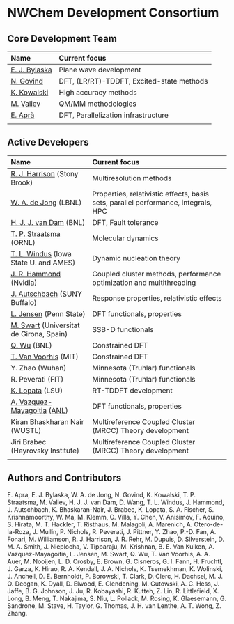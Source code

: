 # NWChem Development Consortium

## Core Development Team

| Name                                                                 | Current focus                             |
| :------------------------------------------------------------------- | :---------------------------------------- |
| [E. J. Bylaska](https://www.pnnl.gov/science/staff/staff_info.asp?staff_num=5644) | Plane wave development                    |
| [N. Govind](https://www.pnnl.gov/science/staff/staff_info.asp?staff_num=8375)      | DFT, (LR/RT)-TDDFT, Excited-state methods |
| [K. Kowalski](https://www.pnnl.gov/science/staff/staff_info.asp?staff_num=8494) | High accuracy methods                     |
| [M. Valiev](https://www.pnnl.gov/science/staff/staff_info.asp?staff_num=8349)     | QM/MM methodologies                       |
| [E. Aprà](https://www.emsl.pnnl.gov/staff/Edoardo_Apra)       | DFT, Parallelization infrastructure       |
|  |

## Active Developers

| Name                                                                                                                                                        | Current focus                                                                      |
| :---------------------------------------------------------------------------------------------------------------------------------------------------------- | :--------------------------------------------------------------------------------- |
| [R. J. Harrison](http://www.iacs.stonybrook.edu/people/faculty/robert-j-harrison) (Stony Brook)                                                             | Multiresolution methods                                                            |
| [W. A. de Jong](http://crd.lbl.gov/about/staff/amsc/scientific-computing-group-scg/bert-de-jong/) (LBNL)                                                    | Properties, relativistic effects, basis sets, parallel performance, integrals, HPC |
| [H. J. J. van Dam](http://www.linkedin.com/in/huubvandam) (BNL)                                                                                             | DFT, Fault tolerance                                                               |
| [T. P. Straatsma](http://www.olcf.ornl.gov/about-olcf/groups/) (ORNL)                                                                                       | Molecular dynamics                                                                 |
| [T. L. Windus](http://www.chem.iastate.edu/faculty/Theresa_Windus/) (Iowa State U. and AMES)                                                                | Dynamic nucleation theory                                                          |
| [J. R. Hammond](http://jeffhammond.github.io/) (Nvidia)                                                                    | Coupled cluster methods, performance optimization and multithreading               |
| [J. Autschbach](http://www.nsm.buffalo.edu/~jochena/) (SUNY Buffalo)                                                                                        | Response properties, relativistic effects                                          |
| [L. Jensen](http://research.chem.psu.edu/lxjgroup/) (Penn State)                                                                                            | DFT functionals, properties                                                        |
| [M. Swart](http://iqc.udg.es/~marcel/eng/index.html) (Universitat de Girona, Spain)                                                                         | SSB-D functionals                                                                  |
| [Q. Wu](http://pubweb.bnl.gov/~qinwu/Site/About_Me.html) (BNL)                                                                                              | Constrained DFT                                                                    |
| [T. Van Voorhis](http://www.mit.edu/~chemistry/faculty/vanvoorhis.html) (MIT)                                                                               | Constrained DFT                                                                    |
| Y. Zhao (Wuhan)                                                                                        | Minnesota (Truhlar) functionals                                                    |
| R. Peverati  (FIT)                                                                         | Minnesota (Truhlar) functionals                                                    |
| [K. Lopata](http://chem-faculty.lsu.edu/lopata/people.html) (LSU)                                                                                           | RT-TDDFT development                                                               |
| [A. Vazquez-Mayagoitia](http://sites.google.com/site/alvarovazquezmayagoitia/) ([ANL](http://www.anl.gov))                                                  | DFT functionals, properties                                                        |
| Kiran Bhaskharan Nair (WUSTL)                                                                                                                                 | Multireference Coupled Cluster (MRCC) Theory development                           |
| Jiri Brabec (Heyrovsky Institute) | Multireference Coupled Cluster (MRCC) Theory development                           |
|  |

## Authors and Contributors

E. Apra, E. J. Bylaska, W. A. de Jong, N. Govind, K. Kowalski, T. P.
Straatsma, M. Valiev, H. J. J. van Dam, D. Wang, T. L. Windus, J.
Hammond, J. Autschbach, K. Bhaskaran-Nair, J. Brabec, K. Lopata, S. A.
Fischer, S. Krishnamoorthy, W. Ma, M. Klemm, O. Villa, Y. Chen, V.
Anisimov, F. Aquino, S. Hirata, M. T. Hackler, T. Risthaus, M. Malagoli,
A. Marenich, A. Otero-de-la-Roza, J. Mullin, P. Nichols, R. Peverati, J.
Pittner, Y. Zhao, P.-D. Fan, A. Fonari, M. Williamson, R. J. Harrison,
J. R. Rehr, M. Dupuis, D. Silverstein, D. M. A. Smith, J. Nieplocha, V.
Tipparaju, M. Krishnan, B. E. Van Kuiken, A. Vazquez-Mayagoitia, L.
Jensen, M. Swart, Q. Wu, T. Van Voorhis, A. A. Auer, M. Nooijen, L. D.
Crosby, E. Brown, G. Cisneros, G. I. Fann, H. Fruchtl, J. Garza, K.
Hirao, R. A. Kendall, J. A. Nichols, K. Tsemekhman, K. Wolinski, J.
Anchell, D. E. Bernholdt, P. Borowski, T. Clark, D. Clerc, H. Dachsel,
M. J. O. Deegan, K. Dyall, D. Elwood, E. Glendening, M. Gutowski, A. C.
Hess, J. Jaffe, B. G. Johnson, J. Ju, R. Kobayashi, R. Kutteh, Z. Lin,
R. Littlefield, X. Long, B. Meng, T. Nakajima, S. Niu, L. Pollack, M.
Rosing, K. Glaesemann, G. Sandrone, M. Stave, H. Taylor, G. Thomas, J.
H. van Lenthe, A. T. Wong, Z. Zhang.
